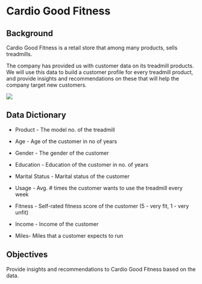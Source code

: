 # Cardio Good Fitness

## Background

Cardio Good Fitness is a retail store that among many products, sells treadmills. 

The company has provided us with customer data on its treadmill products. We will use this data to build a customer profile for every treadmill product, and provide insights and recommendations on these that will help the company target new customers.

![](https://i.imgur.com/ZqhcGDu.jpg)

## Data Dictionary

- Product - The model no. of the treadmill

- Age - Age of the customer in no of years

- Gender - The gender of the customer

- Education - Education of the customer in no. of years

- Marital Status - Marital status of the customer

- Usage - Avg. # times the customer wants to use the treadmill every week

- Fitness - Self-rated fitness score of the customer (5 - very fit, 1 - very unfit)

- Income - Income of the customer

- Miles- Miles that a customer expects to run

## Objectives

Provide insights and recommendations to Cardio Good Fitness based on the data.

